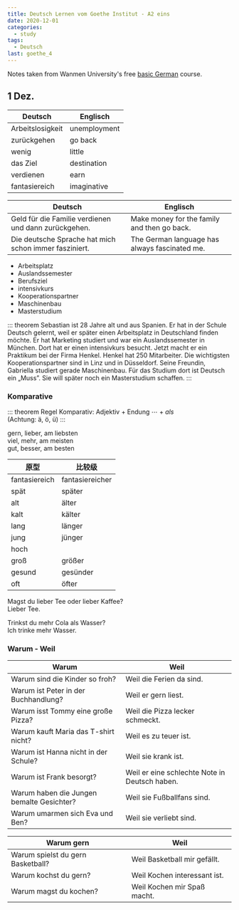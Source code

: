 ```yaml
---
title: Deutsch Lernen vom Goethe Institut - A2 eins
date: 2020-12-01
categories:
  - study
tags:
  - Deutsch
last: goethe_4
---
```


Notes taken from Wanmen University's free [basic German](https://www.wanmen.org/courses/586d23485f07127674135d14) course.

<!-- more -->

## 1 Dez.

| Deutsch          | Englisch     |
| ---------------- | ------------ |
| Arbeitslosigkeit | unemployment |
| zurückgehen      | go back      |
| wenig            | little       |
| das Ziel         | destination  |
| verdienen        | earn         |
| fantasiereich    | imaginative  |

| Deutsch                                               | Englisch                                      |
| ----------------------------------------------------- | --------------------------------------------- |
| Geld für die Familie verdienen und dann zurückgehen.  | Make money for the family and then go back.   |
| Die deutsche Sprache hat mich schon immer fasziniert. | The German language has always fascinated me. |

- Arbeitsplatz
- Auslandssemester
- Berufsziel
- intensivkurs
- Kooperationspartner
- Maschinenbau
- Masterstudium

::: theorem
Sebastian ist 28 Jahre alt und aus Spanien. Er hat in der Schule Deutsch gelernt, weil er später einen Arbeitsplatz in Deutschland finden möchte. Er hat Marketing studiert und war ein Auslandssemester in München. Dort hat er einen intensivkurs besucht. Jetzt macht er ein Praktikum bei der Firma Henkel. Henkel hat 250 Mitarbeiter. Die wichtigsten Kooperationspartner sind in Linz und in Düsseldorf. Seine Freundin, Gabriella studiert gerade Maschinenbau. Für das Studium dort ist Deutsch ein „Muss”. Sie will später noch ein Masterstudium schaffen.
:::

### Komparative

::: theorem Regel
Komparativ: Adjektiv + Endung $\cdots$ + _als_  
(Achtung: ä, ö, ü)
:::

gern, lieber, am liebsten  
viel, mehr, am meisten  
gut, besser, am besten

| 原型          | 比较级                        |
| ------------- | ----------------------------- |
| fantasiereich | fantasiereicher               |
| spät          | später                        |
| alt           | älter                         |
| kalt          | kälter                        |
| lang          | länger                        |
| jung          | jünger                        |
| hoch          | <d type="impt" text="höher"/> |
| groß          | größer                        |
| gesund        | gesünder                      |
| oft           | öfter                         |

Magst du lieber Tee oder lieber Kaffee?  
Lieber Tee.

Trinkst du mehr Cola als Wasser?  
Ich trinke mehr Wasser.

### Warum - Weil

| Warum                                     | Weil                                          |
| ----------------------------------------- | --------------------------------------------- |
| Warum sind die Kinder so froh?            | Weil die Ferien da sind.                      |
| Warum ist Peter in der Buchhandlung?      | Weil er gern liest.                           |
| Warum isst Tommy eine große Pizza?        | Weil die Pizza lecker schmeckt.               |
| Warum kauft Maria das T-shirt nicht?      | Weil es zu teuer ist.                         |
| Warum ist Hanna nicht in der Schule?      | Weil sie krank ist.                           |
| Warum ist Frank besorgt?                  | Weil er eine schlechte Note in Deutsch haben. |
| Warum haben die Jungen bemalte Gesichter? | Weil sie Fußballfans sind.                    |
| Warum umarmen sich Eva und Ben?           | Weil sie verliebt sind.                       |

| Warum gern                        | Weil                         |
| --------------------------------- | ---------------------------- |
| Warum spielst du gern Basketball? | Weil Basketball mir gefällt. |
| Warum kochst du gern?             | Weil Kochen interessant ist. |
| Warum magst du kochen?            | Weil Kochen mir Spaß macht.  |
